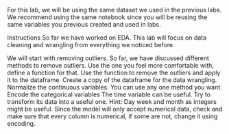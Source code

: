 For this lab, we will be using the same dataset we used in the previous labs. We recommend using the same notebook since you will be reusing the same variables you previous created and used in labs.

Instructions
So far we have worked on EDA. This lab will focus on data cleaning and wrangling from everything we noticed before.

We will start with removing outliers. So far, we have discussed different methods to remove outliers. Use the one you feel more comfortable with, define a function for that. Use the function to remove the outliers and apply it to the dataframe.
Create a copy of the dataframe for the data wrangling.
Normalize the continuous variables. You can use any one method you want.
Encode the categorical variables
The time variable can be useful. Try to transform its data into a useful one. Hint: Day week and month as integers might be useful.
Since the model will only accept numerical data, check and make sure that every column is numerical, if some are not, change it using encoding.